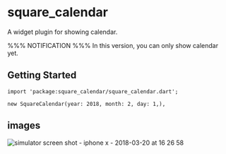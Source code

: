 # square_calendar

A widget plugin for showing calendar.

%%% NOTIFICATION %%%
In this version, you can only show calendar yet.

## Getting Started

```
import 'package:square_calendar/square_calendar.dart';
```

```
new SquareCalendar(year: 2018, month: 2, day: 1,),
```

## images
![simulator screen shot - iphone x - 2018-03-20 at 16 26 58](https://user-images.githubusercontent.com/2797681/37641055-9cf55e48-2c5b-11e8-9e58-6462491540cf.png)
